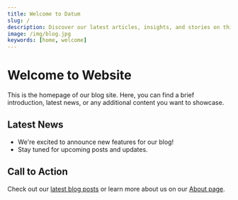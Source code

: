 ```yaml
---
title: Welcome to Datum
slug: /
description: Discover our latest articles, insights, and stories on this blog.
image: /img/blog.jpg
keywords: [home, welcome]
---
```


# Welcome to Website

This is the homepage of our blog site. Here, you can find a brief introduction, latest news, or any additional content you want to showcase.

## Latest News

- We're excited to announce new features for our blog!
- Stay tuned for upcoming posts and updates.

## Call to Action

Check out our [latest blog posts](#) or learn more about us on our [About page](/about).